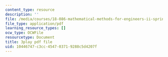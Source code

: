 ```yaml
---
content_type: resource
description: ''
file: /media/courses/18-086-mathematical-methods-for-engineers-ii-spring-2006/10446747c3cc454703719288c5d4207f_0aa6fUHTTeU.pdf
file_type: application/pdf
learning_resource_types: []
ocw_type: OCWFile
resourcetype: Document
title: 3play pdf file
uid: 10446747-c3cc-4547-0371-9288c5d4207f
---
```

